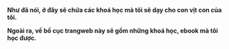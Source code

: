 **Như đã nói, ở đây sẽ chứa các khoá học mà tôi sẽ dạy cho con vịt con của tôi.**

**Ngoài ra, về bố cục trangweb này sẽ gồm những khoá học, ebook mà tôi học được.**

